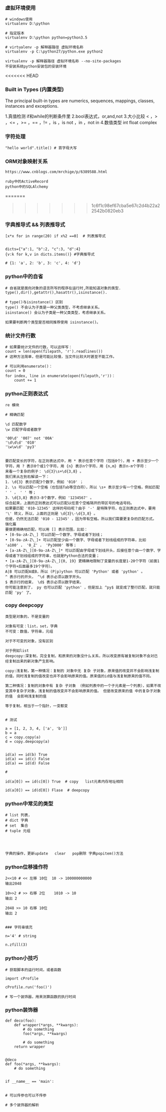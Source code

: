 ### 虚拟环境使用
```
# windows使用
virtualenv D:\python

# 指定版本
virtualenv D:\python python=python3.5

# virtualenv -p 解释器路径 虚拟环境名称
virtualenv -p C:\python27/python.exe python2

virtualenv -p 解释器路径 虚拟环境名称 --no-site-packages
不安装系统python安装包的安装环境
```

<<<<<<< HEAD
### Built in Types (内置类型)

The principal built-in types are numerics, sequences, mappings, classes, instances and exceptions.

1.真值检测
 if和while的判断条件里
2.bool表达式，or,and,not
3.大小比较
 < ，> ，<= ，>= ，== ，!= ，is ，is not ，in ，not in
4.数值类型
 int float complex



### 字符处理
```
"hello world".title() # 首字母大写
```


### ORM对象映射关系
```
https://www.cnblogs.com/mrchige/p/6389588.html

ruby中的ActiveRecord
python中的SQLAlchemy
```
=======

>>>>>>> 1c6f1c98ef67cba5e67c2d4b22a22542b0820eb3

### 字典推导式 && 列表推导式
```
[x*x for in range(20) if x%2 ==0]  # 列表推导式


dicts={"a":1, "b":2, "c":3, "d":4}
{v:k for k,v in dicts.items()} #字典推导式

# {1: 'a', 2: 'b', 3: 'c', 4: 'd'}
```

### python中的自省
```
# 自省就是面向对象的语言所写的程序在运行时,所能知道对象的类型.
type(),dir(),getattr(),hasattr(),isinstance().

# type()与isinstance() 区别
type() 不会认为子类是一种父类类型，不考虑继承关系。
isinstance() 会认为子类是一种父类类型，考虑继承关系。

如果要判断两个类型是否相同推荐使用 isinstance()。
```


### 统计文件行数
```
# 如果要统计文件的行数，可以这样写：
count = len(open(filepath, 'r').readlines())
# 这种方法简单，但是可能比较慢，当文件比较大时甚至不能工作。

# 可以利用enumerate()：
count = 0
for index, line in enumerate(open(filepath,'r'))： 
    count += 1
```


### python正则表达式
```
re 模块

# 精确匹配

\d 匹配数字
\w 匹配字母或者数字

'00\d' '007' not '00A'
'\d\d\d' '010'
'\w\w\d' 'py3'


要匹配变长的字符，在正则表达式中，用 * 表示任意个字符（包括0个），用 + 表示至少一个字符，用 ? 表示0个或1个字符，用 {n} 表示n个字符，用 {n,m} 表示n-m个字符：
来看一个复杂的例子： \d{3}\s+\d{3,8} 。
我们来从左到右解读一下：
1. \d{3} 表示匹配3个数字，例如 '010' ；
2. \s 可以匹配一个空格（也包括Tab等空白符），所以 \s+ 表示至少有一个空格，例如匹配 ' ' ， ' ' 等；
3. \d{3,8} 表示3-8个数字，例如 '1234567' 。
综合起来，上面的正则表达式可以匹配以任意个空格隔开的带区号的电话号码。
如果要匹配 '010-12345' 这样的号码呢？由于 '-' 是特殊字符，在正则表达式中，要用 '\' 转义，所以，上面的正则是 \d{3}\-\d{3,8} 。
但是，仍然无法匹配 '010 - 12345' ，因为带有空格。所以我们需要更复杂的匹配方式。
强化篇
要做更精确地匹配，可以用 [] 表示范围，比如：
• [0-9a-zA-Z\_] 可以匹配一个数字、字母或者下划线；
• [0-9a-zA-Z\_]+ 可以匹配至少由一个数字、字母或者下划线组成的字符串，比如 'a100' ， '0_Z' ， 'Py3000' 等等；
• [a-zA-Z\_][0-9a-zA-Z\_]* 可以匹配由字母或下划线开头，后接任意个由一个数字、字母或者下划线组成的字符串，也就是Python合法的变量；
• [a-zA-Z\_][0-9a-zA-Z\_]{0, 19} 更精确地限制了变量的长度是1-20个字符（前面1个字符+后面最多19个字符）。
A|B 可以匹配A或B，所以 (P|p)ython 可以匹配 'Python' 或者 'python' 。
^ 表示行的开头， ^\d 表示必须以数字开头。
$ 表示行的结束， \d$ 表示必须以数字结束。
你可能注意到了， py 也可以匹配 'python' ，但是加上 ^py$ 就变成了整行匹配，就只能匹配 'py' 了。
```


### copy deepcopy
```
类型是对象的，不是变量的

对象有可变：list，set，字典
不可变：数值，字符串，元组

对于不可变的对象，没有区别

对于例如list
deepcopy:深复制，完全复制，和原来的对象没什么关系，所以改变原有被复制对象不会对已经复制出来的新对象产生影响。

copy:浅复制，第一种情况：复制的 对象中无 复杂 子对象，原来值的改变并不会影响浅复制的值，同时浅复制的值改变也并不会影响原来的值。原来值的id值与浅复制原来的值不同。

第二种情况：复制的对象中有 复杂 子对象 （例如列表中的一个子元素是一个列表），如果不改变其中复杂子对象，浅复制的值改变并不会影响原来的值。 但是改变原来的值 中的复杂子对象的值  会影响浅复制的值

等于复制，相当于一个指针，一变都变


# 测试

a = [1, 2, 3, 4, ['a', 'b']]
b = a
c = copy.copy(a)
d = copy.deepcopy(a)


id(a) == id(b) True
id(a) == id(c) False
id(a) == id(d) False

#

id(a[0]) == id(c[0]) True  # copy   list元素内存地址相同

id(a[0]) == id(d[0]) Flase  # deepcopy   

```

### python中常见的类型
```
# list 列表，
# dict 字典
# set  集合
# tuple 元组
 



字典的操作，更新update   clear   pop删除 字典popitem()方法
```


### python位移操作符
```
2<<10 # << 左移 10位  10 -> 100000000000  
输出2048

10>>2 # >> 右移 2位    1010 -> 10 
输出 2

2048 >> 10 右移 10位 
输出 2


### 字符串填充

n='4' # string

n.zfill(3)
```

### python小技巧
```
# 获取脚本的运行时间，或者函数

import cProfile

cProfile.run('foo()')

# 写一个装饰器，用来测算函数的执行时间
```

### python装饰器
```
def deco(foo):
	def wrapper(*args, **kwargs):
		# do something
		foo(*args, **kwargs)

		# do something
	return wrapper


@deco
def foo(*args, **kwargs):
	# do something


if __name__ == 'main':
	

# 可以传参也可以不传参

# 多个装饰器的解析
```
